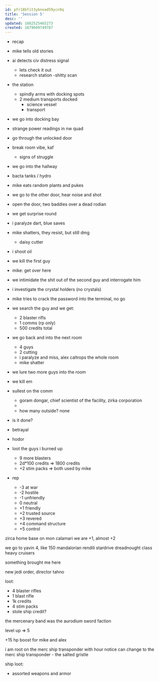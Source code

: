```yaml
---
id: pfr18bfit3ybnoad59ycn9q
title: 'Session 5'
desc: ''
updated: 1682525465273
created: 1679609749787
---
```


- recap
- mike tells old stories
- ai detects civ distress signal
  - lets check it out
  - research station
  -shitty scan
- the station
  - spindly arms with docking spots
  - 2 medium transports docked
    - science vessel
    - transport
- we go into docking bay
- strange power readings in nw quad
- go through the unlocked door
- break room vibe, kaf
  - signs of struggle
- we go into the hallway
- bacta tanks / hydro
- mike eats random plants and pukes
- we go to the other door, hear noise and shot
- open the door, two baddies over a dead rodian
- we get surprise round
- i paralyze dart, blue saves
- mike shatters, they resist, but still dmg
  - daisy cutter
- i shoot oil
- we kill the first guy
- mike: get over here
- we intimidate the shit out of the second guy and interrogate him
- i investigate the crystal holders (no crystals)
- mike tries to crack the password into the terminal, no go
- we search the guy and we get:
  - 2 blaster rifls
  - 1 comms (rp only)
  - 500 credits total
- we go back and into the next room
  - 4 guys
  - 2 cutting
  - i paralyze and miss, alex caltrops the whole room
  - mike shatter
- we lure two more guys into the room
- we kill em
- sullest on the comm
  - goram dongar, chief scientist of the facility, zirka corporation
  -
  - how many outside? none
- is it done?
- betrayal
- hodor
- loot the guys i burned up
  - 9 more blasters
  - 2d*100 credits => 1800 credits
  - +2 stim packs => both used by mike


- rep
  - -3 at war
  - -2 hostile
  - -1 unfriendly
  - 0 neutral
  - +1 friendly
  - +2 trusted source
  - +3 revered
  - +4 command structure
  - +5 control


zirca home base on mon calamari
we are +1, almost +2

we go to yavin 4, like 150 mandalorian rendili stardrive dreadnought class heavy cruisers


something brought me here

new jedi order, director tahno

loot:
- 4 blaster rifles
- 1 blast rifle
- 1k credits
- 4 stim packs
- stole ship credit?

the mercenary band was the aurodium sword faction

level up => 5

+15 hp boost for mike and alex

i am root on the merc ship transponder
with hour notice can change to the merc ship transponder - the salted gristle

ship loot:
- assorted weapons and armor
